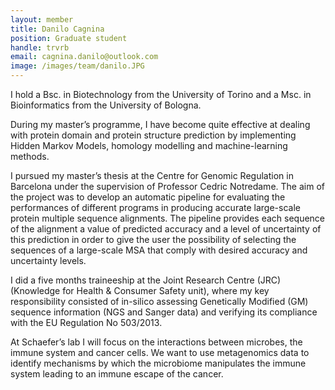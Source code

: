 ```yaml
---
layout: member
title: Danilo Cagnina
position: Graduate student
handle: trvrb
email: cagnina.danilo@outlook.com
image: /images/team/danilo.JPG
---
```



I hold a Bsc. in Biotechnology from the University of Torino and a Msc. in Bioinformatics from the University of Bologna.

During my master’s programme, I have become quite effective at dealing with protein domain and protein structure prediction by implementing Hidden Markov Models, homology modelling and machine-learning methods.

I pursued my master’s thesis at the Centre for Genomic Regulation in Barcelona under the supervision of Professor Cedric Notredame. The aim of the project was to develop an automatic pipeline for evaluating the performances of different programs in producing accurate large-scale protein multiple sequence alignments. The pipeline provides each sequence of the alignment a value of predicted accuracy and a level of uncertainty of this prediction in order to give the user the possibility of selecting the sequences of a large-scale MSA that comply with desired accuracy and uncertainty levels.

I did a five months traineeship at the Joint Research Centre (JRC) (Knowledge for Health & Consumer Safety unit), where my key responsibility consisted of in-silico assessing Genetically Modified (GM) sequence information (NGS and Sanger data) and verifying its compliance with the EU Regulation No 503/2013.

At Schaefer’s lab I will focus on the interactions between microbes, the immune system and cancer cells. We want to use metagenomics data to identify mechanisms by which the microbiome manipulates the immune system leading to an immune escape of the cancer. 
